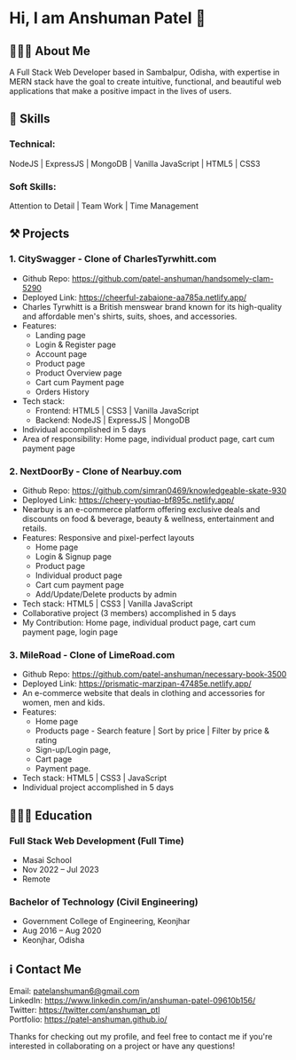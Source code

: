 # Hi, I am Anshuman Patel 👋

## 👨🏻‍💼 About Me
A Full Stack Web Developer based in Sambalpur, Odisha, with expertise in MERN stack have the goal to create intuitive, functional, and beautiful web applications that make a positive impact in the lives of users.

## 🧠 Skills
### Technical:
NodeJS | ExpressJS | MongoDB | Vanilla JavaScript | HTML5 | CSS3  

### Soft Skills:
Attention to Detail | Team Work | Time Management

## ⚒️ Projects
### 1. CitySwagger - Clone of CharlesTyrwhitt.com  
- Github Repo: https://github.com/patel-anshuman/handsomely-clam-5290  
- Deployed Link: https://cheerful-zabaione-aa785a.netlify.app/  
- Charles Tyrwhitt is a British menswear brand known for its high-quality and affordable men's shirts, suits, shoes, and accessories.  
- Features:  
    - Landing page  
    - Login & Register page  
    - Account page  
    - Product page  
    - Product Overview page  
    - Cart cum Payment page  
    - Orders History  
- Tech stack:  
    - Frontend: HTML5 | CSS3 | Vanilla JavaScript  
    - Backend: NodeJS | ExpressJS | MongoDB  
- Individual accomplished in 5 days  
- Area of responsibility: Home page, individual product page, cart cum payment page  

### 2. NextDoorBy - Clone of Nearbuy.com  
- Github Repo: https://github.com/simran0469/knowledgeable-skate-930  
- Deployed Link: https://cheery-youtiao-bf895c.netlify.app/  
- Nearbuy is an e-commerce platform offering exclusive deals and discounts on food & beverage, beauty & wellness, entertainment and retails.  
- Features: Responsive and pixel-perfect layouts  
  - Home page 
  - Login & Signup page 
  - Product page 
  - Individual product page
  - Cart cum payment page  
  - Add/Update/Delete products by admin  
- Tech stack: HTML5 | CSS3 | Vanilla JavaScript  
- Collaborative project (3 members) accomplished in 5 days  
- My Contribution: Home page, individual product page, cart cum payment page, login page  

### 3. MileRoad - Clone of LimeRoad.com  
- Github Repo: https://github.com/patel-anshuman/necessary-book-3500  
- Deployed Link: https://prismatic-marzipan-47485e.netlify.app/  
- An e-commerce website that deals in clothing and accessories for women, men and kids.  
- Features: 
    - Home page 
    - Products page - Search feature | Sort by price | Filter by price & rating
    - Sign-up/Login page,
    - Cart page
    - Payment page.  
- Tech stack: HTML5 | CSS3 | JavaScript  
- Individual project accomplished in 5 days  

## 👨🏻‍🎓 Education  
### Full Stack Web Development (Full Time)  
- Masai School  
- Nov 2022 – Jul 2023  
- Remote  

### Bachelor of Technology (Civil Engineering)  
- Government College of Engineering, Keonjhar  
- Aug 2016 – Aug 2020  
- Keonjhar, Odisha  

## ℹ️ Contact Me  
Email: patelanshuman6@gmail.com  
LinkedIn: https://www.linkedin.com/in/anshuman-patel-09610b156/  
Twitter: https://twitter.com/anshuman_ptl  
Portfolio: https://patel-anshuman.github.io/  
  
<!-- ## 🎬 Other Interests  
<in making> -->
  
Thanks for checking out my profile, and feel free to contact me if you're interested in collaborating on a project or have any questions!
